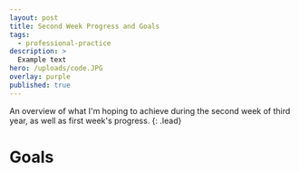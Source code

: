```yaml
---
layout: post
title: Second Week Progress and Goals 
tags:
  - professional-practice
description: >
  Example text
hero: /uploads/code.JPG
overlay: purple
published: true
---
```

An overview of what I'm hoping to achieve during the second week of third year, as well as first week's progress.
{: .lead}

# Goals
